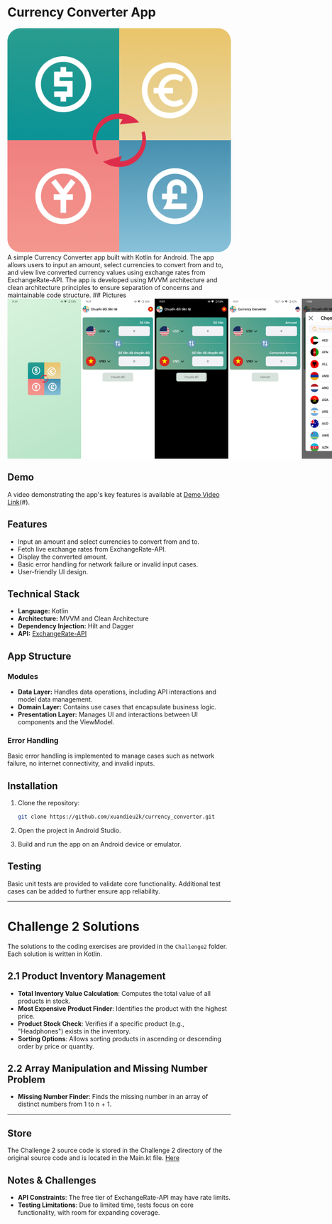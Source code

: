 
# Currency Converter App
<img src="./screenshots/logo_App.png" alt="Logo App"/>
A simple Currency Converter app built with Kotlin for Android. The app allows users to input an amount, select currencies to convert from and to, and view live converted currency values using exchange rates from ExchangeRate-API. The app is developed using MVVM architecture and clean architecture principles to ensure separation of concerns and maintainable code structure.
## Pictures

<div style="display: flex; justify-content: space-between;">
  <img src="./screenshots/1.png" alt="Playlist View 1" style="height: 360px; width: auto;"/>
  <img src="./screenshots/2.png" alt="Playlist View 2" style="height: 360px; width: auto;"/>
  <img src="./screenshots/3.png" alt="Playlist View 3" style="height: 360px; width: auto;"/>
  <img src="./screenshots/4.png" alt="Playlist View 4" style="height: 360px; width: auto;"/>
  <img src="./screenshots/5.png" alt="Playlist View 5" style="height: 360px; width: auto;"/>
  <img src="./screenshots/6.png" alt="Playlist View 6" style="height: 360px; width: auto;"/>
  <img src="./screenshots/7.png" alt="Playlist View 7" style="height: 360px; width: auto;"/>
  <img src="./screenshots/8.png" alt="Playlist View 8" style="height: 360px; width: auto;"/>
  <img src="./screenshots/9.png" alt="Playlist View 9" style="height: 360px; width: auto;"/>
  <img src="./screenshots/10.png" alt="Playlist View 10" style="height: 360px; width: auto;"/>
  <img src="./screenshots/11.png" alt="Playlist View 11" style="height: 360px; width: auto;"/>
</div>


## Demo

A video demonstrating the app's key features is available at [Demo Video Link](https://www.youtube.com/watch?v=qHseWzS93es)(#).

## Features

- Input an amount and select currencies to convert from and to.
- Fetch live exchange rates from ExchangeRate-API.
- Display the converted amount.
- Basic error handling for network failure or invalid input cases.
- User-friendly UI design.

## Technical Stack

- **Language:** Kotlin
- **Architecture:** MVVM and Clean Architecture
- **Dependency Injection:** Hilt and Dagger
- **API:** [ExchangeRate-API](https://app.exchangerate-api.com/)

## App Structure

### Modules

- **Data Layer:** Handles data operations, including API interactions and model data management.
- **Domain Layer:** Contains use cases that encapsulate business logic.
- **Presentation Layer:** Manages UI and interactions between UI components and the ViewModel.

### Error Handling

Basic error handling is implemented to manage cases such as network failure, no internet connectivity, and invalid inputs.

## Installation

1. Clone the repository:

   ```bash
   git clone https://github.com/xuandieu2k/currency_converter.git
   ```

2. Open the project in Android Studio.

3. Build and run the app on an Android device or emulator.

## Testing

Basic unit tests are provided to validate core functionality. Additional test cases can be added to further ensure app reliability.

---

# Challenge 2 Solutions

The solutions to the coding exercises are provided in the `Challenge2` folder. Each solution is written in Kotlin.

## 2.1 Product Inventory Management

- **Total Inventory Value Calculation**: Computes the total value of all products in stock.
- **Most Expensive Product Finder**: Identifies the product with the highest price.
- **Product Stock Check**: Verifies if a specific product (e.g., "Headphones") exists in the inventory.
- **Sorting Options**: Allows sorting products in ascending or descending order by price or quantity.

## 2.2 Array Manipulation and Missing Number Problem

- **Missing Number Finder**: Finds the missing number in an array of distinct numbers from 1 to n + 1.

---

## Store

The Challenge 2 source code is stored in the Challenge 2 directory of the original source code and is located in the Main.kt file.
[Here](https://github.com/xuandieu2k/currency_converter/Challenge2)


## Notes & Challenges

- **API Constraints**: The free tier of ExchangeRate-API may have rate limits.
- **Testing Limitations**: Due to limited time, tests focus on core functionality, with room for expanding coverage.


